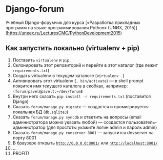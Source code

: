 # Django-forum
Учебный Django-форумчик для курса [«Разработка прикладных программ на языке программирования Python» (UNИX, 2015)] (https://uneex.ru/LecturesCMC/PythonDevelopment2015)

## Как запустить локально (virtualenv + pip)

1. Поставить ```virtualenv``` и ```pip```.
1. Склонировать этот репозиторий и перейти в этот каталог (где лежит ```requirements.txt```)
2. Создать virtualenv в текущем каталоге (```virtualenv .```)
3. Активировать этот virtualenv (```. bin/activate```) — в shell prompt появится имя текущего каталога в скобках, например: ```(forum)pavel@pavelt:~/dev/forum$```
4. Внутри него сказать ```pip install -r requirements.txt``` (поставится Django)
5. Сказать ```forum/manage.py migrate``` — создастся и промигрируется локальная БД (```db.sqlite3```)
6. Сказать ```forum/manage.py syncdb``` и ответить на вопросы (email администратора можно указать любой) — создастся пользователь-администратор (для простоты укажите логин admin и пароль admin)
5. Сказать ```forum/manage.py runserver 8001``` — запустится devserver на порту 8001
6. В браузере открыть [```http://0.0.0.0:8001/```](http://0.0.0.0:8001/) или [```http://localhost:8001/```](http://localhost:8001/)
7. ...
8. PROFIT!
